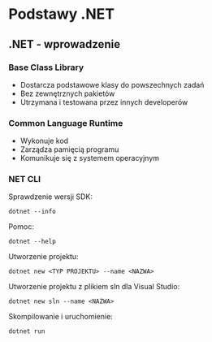 # Podstawy .NET

## .NET - wprowadzenie

### Base Class Library

- Dostarcza podstawowe klasy do powszechnych zadań
- Bez zewnętrznych pakietów
- Utrzymana i testowana przez innych developerów

### Common Language Runtime

- Wykonuje kod
- Zarządza pamięcią programu
- Komunikuje się z systemem operacyjnym

### NET CLI

Sprawdzenie wersji SDK:

    dotnet --info

Pomoc:

    dotnet --help

Utworzenie projektu:

    dotnet new <TYP PROJEKTU> --name <NAZWA>

Utworzenie projektu z plikiem sln dla Visual Studio:

    dotnet new sln --name <NAZWA>

Skompilowanie i uruchomienie:

    dotnet run